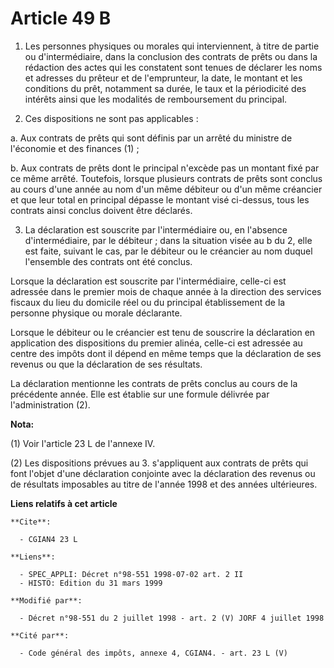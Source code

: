 # Article 49 B

1. Les personnes physiques ou morales qui interviennent, à titre de partie ou d'intermédiaire, dans la conclusion des
contrats de prêts ou dans la rédaction des actes qui les constatent sont tenues de déclarer les noms et adresses du prêteur
et de l'emprunteur, la date, le montant et les conditions du prêt, notamment sa durée, le taux et la périodicité des intérêts
ainsi que les modalités de remboursement du principal.

2. Ces dispositions ne sont pas applicables :

a. Aux contrats de prêts qui sont définis par un arrêté du ministre de l'économie et des finances (1) ;

b. Aux contrats de prêts dont le principal n'excède pas un montant fixé par ce même arrêté. Toutefois, lorsque plusieurs
contrats de prêts sont conclus au cours d'une année au nom d'un même débiteur ou d'un même créancier et que leur total en
principal dépasse le montant visé ci-dessus, tous les contrats ainsi conclus doivent être déclarés.

3. La déclaration est souscrite par l'intermédiaire ou, en l'absence d'intermédiaire, par le débiteur ; dans la situation
visée au b du 2, elle est faite, suivant le cas, par le débiteur ou le créancier au nom duquel l'ensemble des contrats ont
été conclus.

Lorsque la déclaration est souscrite par l'intermédiaire, celle-ci est adressée dans le premier mois de chaque année à la
direction des services fiscaux du lieu du domicile réel ou du principal établissement de la personne physique ou morale
déclarante.

Lorsque le débiteur ou le créancier est tenu de souscrire la déclaration en application des dispositions du premier alinéa,
celle-ci est adressée au centre des impôts dont il dépend en même temps que la déclaration de ses revenus ou que la
déclaration de ses résultats.

La déclaration mentionne les contrats de prêts conclus au cours de la précédente année. Elle est établie sur une formule
délivrée par l'administration (2).

**Nota:**

(1) Voir l'article 23 L de l'annexe IV.

(2) Les dispositions prévues au 3. s'appliquent aux contrats de prêts qui font l'objet d'une déclaration conjointe avec la
déclaration des revenus ou de résultats imposables au titre de l'année 1998 et des années ultérieures.

**Liens relatifs à cet article**

	**Cite**:

	  - CGIAN4 23 L

	**Liens**:

	  - SPEC_APPLI: Décret n°98-551 1998-07-02 art. 2 II
	  - HISTO: Edition du 31 mars 1999

	**Modifié par**:

	  - Décret n°98-551 du 2 juillet 1998 - art. 2 (V) JORF 4 juillet 1998

	**Cité par**:

	  - Code général des impôts, annexe 4, CGIAN4. - art. 23 L (V)
